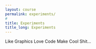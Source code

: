```yaml
---
layout: course
permalink: experiments/
#
title: Experiments
title_long: Experiments
---
```


Like Graphics Love Code Make Cool Shit...